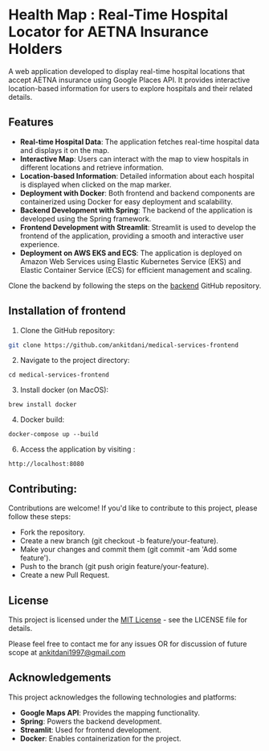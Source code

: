 # Health Map : Real-Time Hospital Locator for AETNA Insurance Holders

A web application developed to display real-time hospital locations that accept AETNA insurance using Google Places API. It provides interactive location-based information for users to explore hospitals and their related details.

## Features

- **Real-time Hospital Data**: The application fetches real-time hospital data and displays it on the map.
- **Interactive Map**: Users can interact with the map to view hospitals in different locations and retrieve information.
- **Location-based Information**: Detailed information about each hospital is displayed when clicked on the map marker.
- **Deployment with Docker**: Both frontend and backend components are containerized using Docker for easy deployment and scalability.
- **Backend Development with Spring**: The backend of the application is developed using the Spring framework.
- **Frontend Development with Streamlit**: Streamlit is used to develop the frontend of the application, providing a smooth and interactive user experience.  
- **Deployment on AWS EKS and ECS**: The application is deployed on Amazon Web Services using Elastic Kubernetes Service (EKS) and Elastic Container Service (ECS) for efficient management and scaling.


Clone the backend by following the steps on the [backend](https://github.com/ankitdani/medical-services-backend) GitHub repository.

## Installation of frontend
   
1. Clone the GitHub repository:

```bash
git clone https://github.com/ankitdani/medical-services-frontend
```

2. Navigate to the project directory:
```
cd medical-services-frontend
```

3. Install docker (on MacOS):
```
brew install docker
```

4. Docker build:
```
docker-compose up --build
```

6. Access the application by visiting :
```
http://localhost:8080
```

## Contributing:

Contributions are welcome! If you'd like to contribute to this project, please follow these steps:

- Fork the repository.
- Create a new branch (git checkout -b feature/your-feature).
- Make your changes and commit them (git commit -am 'Add some feature').
- Push to the branch (git push origin feature/your-feature).
- Create a new Pull Request.

## License

This project is licensed under the [MIT License](https://github.com/ankitdani/medical-services-frontend?tab=MIT-1-ov-file) - see the LICENSE file for details.

Please feel free to contact me for any issues OR for discussion of future scope at [ankitdani1997@gmail.com](ankitdani1997@gmail.com)

## Acknowledgements

This project acknowledges the following technologies and platforms:

- **Google Maps API**: Provides the mapping functionality.
- **Spring**: Powers the backend development.
- **Streamlit**: Used for frontend development.
- **Docker**: Enables containerization for the project.
